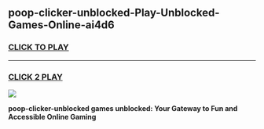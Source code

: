 
## poop-clicker-unblocked-Play-Unblocked-Games-Online-ai4d6
<h3>
<a href="https://premium76.site?title=poop-clicker-unblocked&ref=25A">CLICK TO PLAY</a></h3>
<hr>

<h3>
<a href="https://premium76.site?title=poop-clicker-unblocked&ref=25A">CLICK 2 PLAY</a>
  
</h3>

<a href="https://premium76.site?title=poop-clicker-unblocked&ref=25A"><img src="https://clearcache.store/games.png"></a>


**poop-clicker-unblocked games unblocked: Your Gateway to Fun and Accessible Online Gaming**
